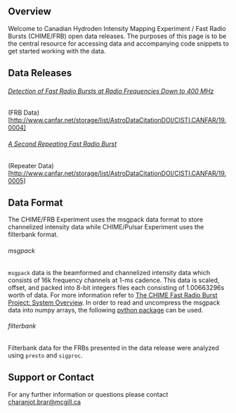 ## Overview

Welcome to Canadian Hydroden Intensity Mapping Experiment / Fast Radio Bursts (CHIME/FRB) open data releases. The purposes of this page is to be the central resource for accessing data and accompanying code snippets to get started working with the data.

## Data Releases

###### [Detection of Fast Radio Bursts at Radio Frequencies Down to 400 MHz](https://arxiv.org/pdf/1901.04524.pdf)

(FRB Data)[http://www.canfar.net/storage/list/AstroDataCitationDOI/CISTI.CANFAR/19.0004]

###### [A Second Repeating Fast Radio Burst](https://arxiv.org/pdf/1901.04525.pdf)

(Repeater Data)[http://www.canfar.net/storage/list/AstroDataCitationDOI/CISTI.CANFAR/19.0005]

## Data Format
The CHIME/FRB Experiment uses the msgpack data format to store channelized intensity data while CHIME/Pulsar Experiment uses the filterbank format.

###### msgpack
`msgpack` data is the beamformed and channelized intensity data which consists of 16k frequency channels at 1-ms cadence. This data is scaled, offset, and packed into 8-bit integers files each consisting of 1.00663296s worth of data. For more information refer to [The CHIME Fast Radio Burst Project: System Overview](https://arxiv.org/pdf/1803.11235.pdf). In order to read and uncompress the msgpack data into numpy arrays, the following [python package]() can be used.


###### filterbank
Filterbank data for the FRBs presented in the data release were analyzed using `presto` and `sigproc`.

## Support or Contact
For any further information or questions please contact charanjot.brar@mcgill.ca
